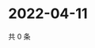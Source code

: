 # 2022-04-11

共 0 条

<!-- BEGIN WEIBO -->
<!-- 最后更新时间 Mon Apr 11 2022 03:10:14 GMT+0800 (China Standard Time) -->

<!-- END WEIBO -->

